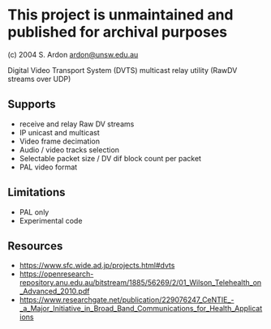 # This project is unmaintained and published for archival purposes

(c) 2004 S. Ardon ardon@unsw.edu.au

Digital Video Transport System (DVTS) multicast relay utility (RawDV streams over UDP)

## Supports 
- receive and relay Raw DV streams 
- IP unicast and multicast
- Video frame decimation
- Audio / video tracks selection
- Selectable packet size / DV dif block count per packet
- PAL video format

## Limitations
- PAL only
- Experimental code


## Resources
- https://www.sfc.wide.ad.jp/projects.html#dvts
- https://openresearch-repository.anu.edu.au/bitstream/1885/56269/2/01_Wilson_Telehealth_on_Advanced_2010.pdf
- https://www.researchgate.net/publication/229076247_CeNTIE_-_a_Major_Initiative_in_Broad_Band_Communications_for_Health_Applications

